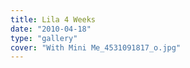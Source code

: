```yaml
---
title: Lila 4 Weeks
date: "2010-04-18"
type: "gallery"
cover: "With Mini Me_4531091817_o.jpg"
---
```

